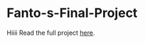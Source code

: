 # Fanto-s-Final-Project
Hiiii
Read the full project [here]((https://github.com/fantofan/Fanto-s-Final-Project/edit/main/README.md#:~:text=t-,Final_Project_Code,-.ipynb)).
